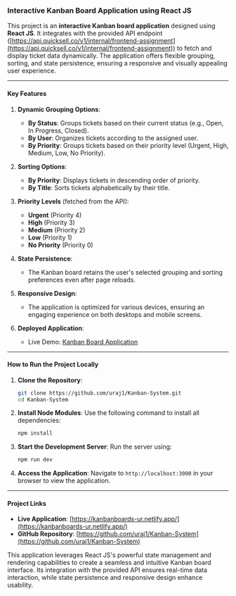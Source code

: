 ### Interactive Kanban Board Application using React JS

This project is an **interactive Kanban board application** designed using **React JS**. It integrates with the provided API endpoint ([https://api.quicksell.co/v1/internal/frontend-assignment](https://api.quicksell.co/v1/internal/frontend-assignment)) to fetch and display ticket data dynamically. The application offers flexible grouping, sorting, and state persistence, ensuring a responsive and visually appealing user experience.

---

#### **Key Features**

1. **Dynamic Grouping Options**:
   - **By Status**: Groups tickets based on their current status (e.g., Open, In Progress, Closed).
   - **By User**: Organizes tickets according to the assigned user.
   - **By Priority**: Groups tickets based on their priority level (Urgent, High, Medium, Low, No Priority).

2. **Sorting Options**:
   - **By Priority**: Displays tickets in descending order of priority.
   - **By Title**: Sorts tickets alphabetically by their title.

3. **Priority Levels** (fetched from the API):
   - **Urgent** (Priority 4)
   - **High** (Priority 3)
   - **Medium** (Priority 2)
   - **Low** (Priority 1)
   - **No Priority** (Priority 0)

4. **State Persistence**:
   - The Kanban board retains the user's selected grouping and sorting preferences even after page reloads.

5. **Responsive Design**:
   - The application is optimized for various devices, ensuring an engaging experience on both desktops and mobile screens.

6. **Deployed Application**:
   - Live Demo: [Kanban Board Application](https://kanbanboards-ur.netlify.app/)

---

#### **How to Run the Project Locally**

1. **Clone the Repository**:
   ```bash
   git clone https://github.com/uraj1/Kanban-System.git
   cd Kanban-System
   ```

2. **Install Node Modules**:
   Use the following command to install all dependencies:
   ```bash
   npm install
   ```

3. **Start the Development Server**:
   Run the server using:
   ```bash
   npm run dev
   ```

4. **Access the Application**:
   Navigate to `http://localhost:3000` in your browser to view the application.

---

#### **Project Links**

- **Live Application**: [https://kanbanboards-ur.netlify.app/](https://kanbanboards-ur.netlify.app/)
- **GitHub Repository**: [https://github.com/uraj1/Kanban-System](https://github.com/uraj1/Kanban-System)

This application leverages React JS's powerful state management and rendering capabilities to create a seamless and intuitive Kanban board interface. Its integration with the provided API ensures real-time data interaction, while state persistence and responsive design enhance usability.
